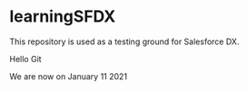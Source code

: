 # learningSFDX

This repository is used as a testing ground for Salesforce DX.

Hello Git

We are now on January 11 2021
